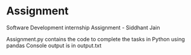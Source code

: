 # Assignment
Software Development internship Assignment - Siddhant Jain

Assignment.py contains the code to complete the tasks in Python using pandas
Console output is in output.txt